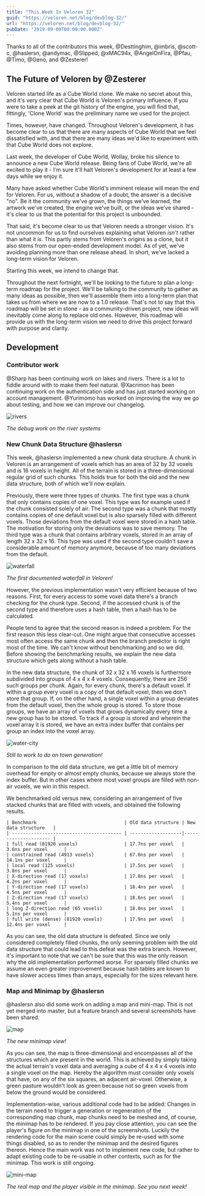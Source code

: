 ```yaml
---
title: "This Week In Veloren 32"
guid: "https://veloren.net/blog/devblog-32/"
url: "https://veloren.net/blog/devblog-32/"
pubDate: "2019-09-09T00:00:00.000Z"
---
```


Thanks to all of the contributors this week, @Desttinghim, @imbris, @scott-c, @haslersn, @andymac, @Slipped, @xMAC94x, @AngelOnFira, @Pfau, @Timo, @Geno, and @Zesterer!

## The Future of Veloren by @Zesterer

Veloren started life as a Cube World clone. We make no secret about this, and it's very clear that Cube World is Veloren's primary influence. If you were to take a peek at the git history of the engine, you will find that, fittingly, 'Clone World' was the preliminary name we used for the project.

Times, however, have changed. Throughout Veloren's development, it has become clear to us that there are many aspects of Cube World that we feel dissatisfied with, and that there are many ideas we'd like to experiment with that Cube World does not explore.

Last week, the developer of Cube World, Wollay, broke his silence to announce a new Cube World release. Being fans of Cube World, we're all excited to play it - I'm sure it'll halt Veloren's development for at least a few days while we enjoy it.

Many have asked whether Cube World's imminent release will mean the end for Veloren. For us, without a shadow of a doubt, the answer is a decisive "no". Be it the community we've grown, the things we've learned, the artwork we've created, the engine we've built, or the ideas we've shared - it's clear to us that the potential for this project is unbounded.

That said, it's become clear to us that Veloren needs a stronger vision. It's not uncommon for us to find ourselves explaining what Veloren _isn't_ rather than what it _is_. This partly stems from Veloren's origins as a clone, but it also stems from our open-ended development model. As of yet, we've avoiding planning more than one release ahead. In short, we've lacked a long-term vision for Veloren.

Starting this week, we intend to change that.

Throughout the next fortnight, we'll be looking to the future to plan a long-term roadmap for the project. We'll be talking to the community to gather as many ideas as possible, then we'll assemble them into a long-term plan that takes us from where we are now to a 1.0 release. That's not to say that this roadmap will be set in stone - as a community-driven project, new ideas will inevitably come along to replace old ones. However, this roadmap will provide us with the long-term vision we need to drive this project forward with purpose and clarity.

## Development

### Contributor work

@Sharp has been continuing work on lakes and rivers. There is a lot to fiddle around with to make them feel natural. @Xacrimon has been continuing work on the authentication side and has just started working on account management. @Yurimomo has worked on improving the way we go about testing, and how we can improve our changelog.

![rivers](https://s3.eu-central-2.wasabisys.com/veloren-blog/cdn/597826574095613962/619561307603075102/screenshot_1567777918471.png)

_The debug work on the river systems_

### New Chunk Data Structure @haslersn

This week, @haslersn implemented a new chunk data structure. A chunk in Veloren is an arrangement of voxels which has an area of 32 by 32 voxels and is 16 voxels in height. All of the terrain is stored in a three-dimensional regular grid of such chunks. This holds true for both the old and the new data structure, both of which we'll now explain.

Previously, there were three types of chunks. The first type was a chunk that only contains copies of one voxel. This type was for example used if the chunk consisted solely of air. The second type was a chunk that mostly contains copies of one default voxel but is also sparsely filled with different voxels. Those deviations from the default voxel were stored in a hash table. The motivation for storing only the deviations was to save memory. The third type was a chunk that contains arbitrary voxels, stored in an array of length 32 x 32 x 16. This type was used if the second type couldn't save a considerable amount of memory anymore, because of too many deviations from the default.

![waterfall](https://s3.eu-central-2.wasabisys.com/veloren-blog/cdn/523568428905398283/621027738337280035/screenshot_1568134661960.png)

_The first documented waterfall in Veloren!_

However, the previous implementation wasn't very efficient because of two reasons. First, for every access to some voxel data there's a branch checking for the chunk type. Second, if the accessed chunk is of the second type and therefore uses a hash table, then a hash has to be calculated.

People tend to agree that the second reason is indeed a problem. For the first reason this less clear-cut. One might argue that consecutive accesses most often access the same chunk and then the branch predictor is right most of the time. We can't know without benchmarking and so we did. Before showing the benchmarking results, we explain the new data structure which gets along without a hash table.

In the new data structure, the chunk of 32 x 32 x 16 voxels is furthermore subdivided into groups of 4 x 4 x 4 voxels. Consequently, there are 256 such groups per chunk. Again, for every chunk, there's a default voxel. If within a group every voxel is a copy of that default voxel, then we don't store that group. If, on the other hand, a single voxel within a group deviates from the default voxel, then the whole group is stored. To store those groups, we have an array of voxels that grows dynamically every time a new group has to be stored. To track if a group is stored and wherein the voxel array it is stored, we have an extra index buffer that contains per group an index into the voxel array.

![water-city](https://s3.eu-central-2.wasabisys.com/veloren-blog/cdn/523568428905398283/620360425577644062/unknown.png)

_Still to work to do on town generation!_

In comparison to the old data structure, we get a little bit of memory overhead for empty or almost empty chunks, because we always store the index buffer. But in other cases where most voxel groups are filled with non-air voxels, we win in this respect.

We benchmarked old versus new, considering an arrangement of five stacked chunks that are filled with voxels, and obtained the following results.

    | Benchmark                                | Old data structure | New data structure   |
    | ---------------------------------------- | -------------------|--------------------- |
    | full read (81920 voxels)                 | 17.7ns per voxel   | 3.6ns per voxel      |
    | constrained read (4913 voxels)           | 67.0ns per voxel   | 14.1ns per voxel     |
    | local read (125 voxels)                  | 17.5ns per voxel   | 3.8ns per voxel      |
    | X-direction read (17 voxels)             | 17.8ns per voxel   | 4.2ns per voxel      |
    | Y-direction read (17 voxels)             | 18.4ns per voxel   | 4.5ns per voxel      |
    | Z-direction read (17 voxels)             | 18.6ns per voxel   | 5.4ns per voxel      |
    | long Z-direction read (65 voxels)        | 18.0ns per voxel   | 5.1ns per voxel      |
    | full write (dense) (81920 voxels)        | 17.9ns per voxel   | 12.4ns per voxel     |

As you can see, the old data structure is defeated. Since we only considered completely filled chunks, the only seeming problem with the old data structure that could lead to this defeat was the extra branch. However, it's important to note that we can't be sure that this was the only reason why the old implementation performed worse. For sparsely filled chunks we assume an even greater improvement because hash tables are known to have slower access times than arrays, especially for the sizes relevant here.

### Map and Minimap by @haslersn

@haslersn also did some work on adding a map and mini-map. This is not yet merged into master, but a feature branch and several screenshots have been shared.

![map](https://s3.eu-central-2.wasabisys.com/veloren-blog/cdn/597826574095613962/619614628560764938/screenshot_1567798154092.png)

_The new minimap view!_

As you can see, the map is three-dimensional and encompasses all of the structures which are present in the world. This is achieved by simply taking the actual terrain's voxel data and averaging a cube of 4 x 4 x 4 voxels into a single voxel on the map. Hereby the algorithm must consider only voxels that have, on any of the six squares, an adjacent air-voxel. Otherwise, a green pasture wouldn't look as green because not so green voxels from below the ground would be considered.

Implementation-wise, various additional code had to be added: Changes in the terrain need to trigger a generation or regeneration of the corresponding map chunk, map chunks need to be meshed and, of course, the minimap has to be rendered. If you pay close attention, you can see the player's figure on the minimap in one of the screenshots. Luckily the rendering code for the main scene could simply be re-used with some things disabled, so as to render the minimap and the desired figures thereon. Hence the main work was not to implement new code, but rather to adapt existing code to be re-usable in other contexts, such as for the minimap. This work is still ongoing.

![mini-map](https://s3.eu-central-2.wasabisys.com/veloren-blog/cdn/523568428905398283/619697844625997836/screenshot_1567817888158.png)

_The real map and the player visible in the minimap. See you next week!_
